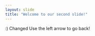 ```yaml
---
layout: slide
title: "Welcome to our second slide!"
---
```

:) Changed
Use the left arrow to go back!

